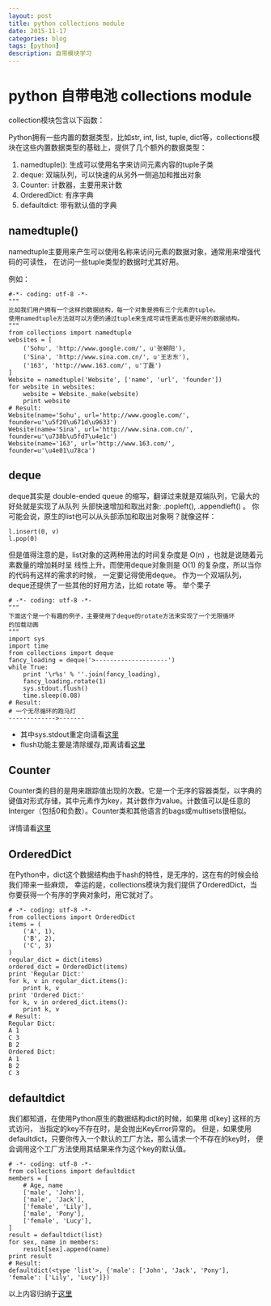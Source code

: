 ```yaml
---
layout: post
title: python collections module
date: 2015-11-17
categories: blog
tags: [python]
description: 自带模块学习
---
```


# python 自带电池 collections module

collection模块包含以下函数：

Python拥有一些内置的数据类型，比如str, int, list, tuple, dict等，collections模块在这些内置数据类型的基础上，提供了几个额外的数据类型：

1. namedtuple(): 生成可以使用名字来访问元素内容的tuple子类
2. deque: 双端队列，可以快速的从另外一侧追加和推出对象
3. Counter: 计数器，主要用来计数
4. OrderedDict: 有序字典
5. defaultdict: 带有默认值的字典

## namedtuple()

namedtuple主要用来产生可以使用名称来访问元素的数据对象，通常用来增强代码的可读性， 在访问一些tuple类型的数据时尤其好用。

例如：

    #-*- coding: utf-8 -*-
    """
    比如我们用户拥有一个这样的数据结构，每一个对象是拥有三个元素的tuple。
    使用namedtuple方法就可以方便的通过tuple来生成可读性更高也更好用的数据结构。
    """
    from collections import namedtuple
    websites = [
        ('Sohu', 'http://www.google.com/', u'张朝阳'),
        ('Sina', 'http://www.sina.com.cn/', u'王志东'),
        ('163', 'http://www.163.com/', u'丁磊')
    ]
    Website = namedtuple('Website', ['name', 'url', 'founder'])
    for website in websites:
        website = Website._make(website)
        print website
    # Result:
    Website(name='Sohu', url='http://www.google.com/', founder=u'\u5f20\u671d\u9633')
    Website(name='Sina', url='http://www.sina.com.cn/', founder=u'\u738b\u5fd7\u4e1c')
    Website(name='163', url='http://www.163.com/', founder=u'\u4e01\u78ca')

## deque

deque其实是 double-ended queue 的缩写，翻译过来就是双端队列，它最大的好处就是实现了从队列 头部快速增加和取出对象: .popleft(), .appendleft() 。
你可能会说，原生的list也可以从头部添加和取出对象啊？就像这样：

    l.insert(0, v)
    l.pop(0)

但是值得注意的是，list对象的这两种用法的时间复杂度是 O(n) ，也就是说随着元素数量的增加耗时呈 线性上升。而使用deque对象则是 O(1) 的复杂度，所以当你的代码有这样的需求的时候， 一定要记得使用deque。
作为一个双端队列，deque还提供了一些其他的好用方法，比如 rotate 等。
举个栗子


    # -*- coding: utf-8 -*-
    """
    下面这个是一个有趣的例子，主要使用了deque的rotate方法来实现了一个无限循环
    的加载动画
    """
    import sys
    import time
    from collections import deque
    fancy_loading = deque('>--------------------')
    while True:
        print '\r%s' % ''.join(fancy_loading),
        fancy_loading.rotate(1)
        sys.stdout.flush()
        time.sleep(0.08)
    # Result:
    # 一个无尽循环的跑马灯
    ------------->-------

- 其中sys.stdout重定向请看[这里](http://blog.sina.com.cn/s/blog_50df29030101jej5.html)
- flush功能主要是清除缓存,距离请看[这里](http://blog.csdn.net/moxiaomomo/article/details/8991676)

## Counter

Counter类的目的是用来跟踪值出现的次数。它是一个无序的容器类型，以字典的键值对形式存储，其中元素作为key，其计数作为value。计数值可以是任意的Interger（包括0和负数）。Counter类和其他语言的bags或multisets很相似。

详情请看[这里](http://www.pythoner.com/205.html)

## OrderedDict

在Python中，dict这个数据结构由于hash的特性，是无序的，这在有的时候会给我们带来一些麻烦， 幸运的是，collections模块为我们提供了OrderedDict，当你要获得一个有序的字典对象时，用它就对了。

    # -*- coding: utf-8 -*-
    from collections import OrderedDict
    items = (
        ('A', 1),
        ('B', 2),
        ('C', 3)
    )
    regular_dict = dict(items)
    ordered_dict = OrderedDict(items)
    print 'Regular Dict:'
    for k, v in regular_dict.items():
        print k, v
    print 'Ordered Dict:'
    for k, v in ordered_dict.items():
        print k, v
    # Result:
    Regular Dict:
    A 1
    C 3
    B 2
    Ordered Dict:
    A 1
    B 2
    C 3

## defaultdict
我们都知道，在使用Python原生的数据结构dict的时候，如果用 d[key] 这样的方式访问， 当指定的key不存在时，是会抛出KeyError异常的。
但是，如果使用defaultdict，只要你传入一个默认的工厂方法，那么请求一个不存在的key时， 便会调用这个工厂方法使用其结果来作为这个key的默认值。

    # -*- coding: utf-8 -*-
    from collections import defaultdict
    members = [
        # Age, name
        ['male', 'John'],
        ['male', 'Jack'],
        ['female', 'Lily'],
        ['male', 'Pony'],
        ['female', 'Lucy'],
    ]
    result = defaultdict(list)
    for sex, name in members:
        result[sex].append(name)
    print result
    # Result:
    defaultdict(<type 'list'>, {'male': ['John', 'Jack', 'Pony'], 'female': ['Lily', 'Lucy']})

以上内容归纳于[这里](http://www.jb51.net/article/48771.htm)
